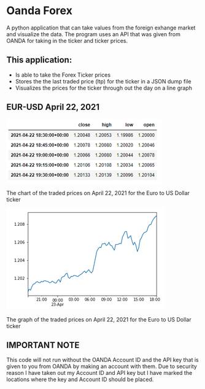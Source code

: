 # Oanda Forex
A python application that can take values from the foreign exhange market and visualize the data. The program uses an API that was given from OANDA for taking in the ticker and ticker prices.

## This application:
  - Is able to take the Forex Ticker prices
  - Stores the the last traded price (ltp) for the ticker in a JSON dump file
  - Visualizes the prices for the ticker through out the day on a line graph

## EUR-USD April 22, 2021

![alt text](https://github.com/evarghese563/Oanda-Forex/blob/main/chart%202.png?raw=true)

The chart of the traded prices on April 22, 2021 for the Euro to US Dollar ticker


![alt text](https://github.com/evarghese563/Oanda-Forex/blob/main/graph%201.png?raw=true)

The graph of the traded prices on April 22, 2021 for the Euro to US Dollar ticker

## IMPORTANT NOTE
This code will not run without the OANDA Account ID and the API key that is given to you from OANDA by making an account with them. Due to security reason I have taken out my Account ID and API key but I have marked the locations where the key and Account ID should be placed.
